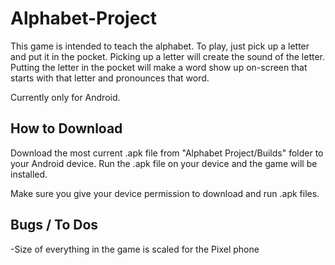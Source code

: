 # Alphabet-Project

This game is intended to teach the alphabet. To play, just pick up a letter and put it in the pocket.
Picking up a letter will create the sound of the letter. Putting the letter in the pocket will make a
word show up on-screen that starts with that letter and pronounces that word.

Currently only for Android.

## How to Download
Download the most current .apk file from "Alphabet Project/Builds" folder to your Android device.
Run the .apk file on your device and the game will be installed.

Make sure you give your device permission to download and run .apk files. 

## Bugs / To Dos
-Size of everything in the game is scaled for the Pixel phone